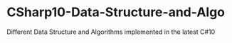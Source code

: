 # CSharp10-Data-Structure-and-Algo
Different Data Structure and Algorithms implemented in the latest C#10
